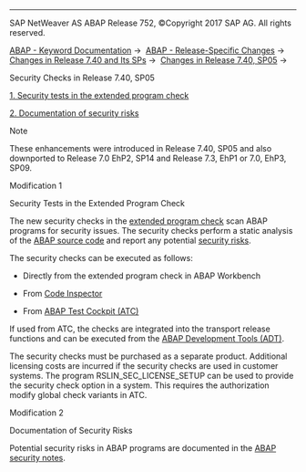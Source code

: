   

* * *

SAP NetWeaver AS ABAP Release 752, ©Copyright 2017 SAP AG. All rights reserved.

[ABAP - Keyword Documentation](javascript:call_link\('abenabap.htm'\)) →  [ABAP - Release-Specific Changes](javascript:call_link\('abennews.htm'\)) →  [Changes in Release 7.40 and Its SPs](javascript:call_link\('abennews-740.htm'\)) →  [Changes in Release 7.40, SP05](javascript:call_link\('abennews-740_sp05.htm'\)) → 

Security Checks in Release 7.40, SP05

[1\. Security tests in the extended program check](#!ABAP_MODIFICATION_1@1@)

[2\. Documentation of security risks](#!ABAP_MODIFICATION_2@2@)

Note

These enhancements were introduced in Release 7.40, SP05 and also downported to Release 7.0 EhP2, SP14 and Release 7.3, EhP1 or 7.0, EhP3, SP09.

Modification 1

Security Tests in the Extended Program Check

The new security checks in the [extended program check](javascript:call_link\('abenextended_program_check_glosry.htm'\) "Glossary Entry") scan ABAP programs for security issues. The security checks perform a static analysis of the [ABAP source code](javascript:call_link\('abenabap_source_code_glosry.htm'\) "Glossary Entry") and report any potential [security risks](javascript:call_link\('abenabap_security.htm'\)).

The security checks can be executed as follows:

-   Directly from the extended program check in ABAP Workbench
    
-   From [Code Inspector](javascript:call_link\('abencode_inspector_glosry.htm'\) "Glossary Entry")
    
-   From [ABAP Test Cockpit (ATC)](javascript:call_link\('abenabap_test_cockpit_glosry.htm'\) "Glossary Entry")
    

If used from ATC, the checks are integrated into the transport release functions and can be executed from the [ABAP Development Tools (ADT)](javascript:call_link\('abenadt_glosry.htm'\) "Glossary Entry").

The security checks must be purchased as a separate product. Additional licensing costs are incurred if the security checks are used in customer systems. The program RSLIN\_SEC\_LICENSE\_SETUP can be used to provide the security check option in a system. This requires the authorization modify global check variants in ATC.

Modification 2

Documentation of Security Risks

Potential security risks in ABAP programs are documented in the [ABAP security notes](javascript:call_link\('abenabap_security.htm'\)).